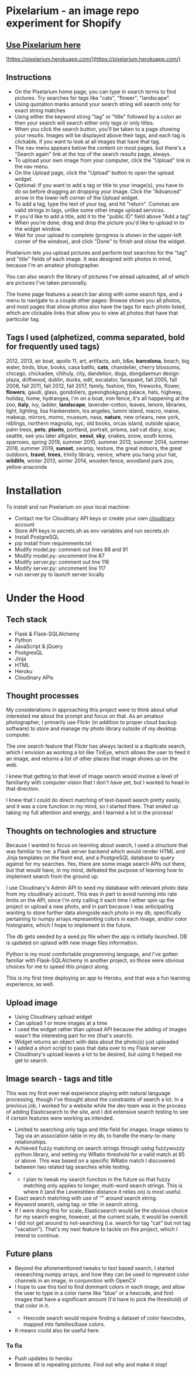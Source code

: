 # Pixelarium - an image repo experiment for Shopify

## [Use Pixelarium here](https://pixelarium.herokuapp.com>)

[https://pixelarium.herokuapp.com/](https://pixelarium.herokuapp.com/)

## Instructions

- On the Pixelarium home page, you can type in search terms to find pictures. Try searches for tags like "cats", "flower", "landscape".
- Using quotation marks around your search string will search only for exact string matches
- Using either the keyword string "tag" or "title" followed by a colon an then your search will search either only tags or only titles. 
- When you click the search button, you'll be taken to a page showing your results. Images will be displayed above their tags, and each tag is clickable, if you want to look at all images that have that tag.
- The nav menu appears below the content on most pages, but there's a "Search again" link at the top of the search results page, always.
- To upload your own image from your computer, click the "Upload" link in the nav menu.
- On the Upload page, click the "Upload" button to open the upload widget. 
- Optional: If you want to add a tag or title to your image(s), you have to do so before dragging an dropping your image. Click the "Advanced" arrow in the lower-left corner of the Upload widget.
- To add a tag, type the text of your tag, and hit "return". Commas are valid strings in tags, unlike some other image upload services.
- If you'd like to add a title, add it to the "public ID" field above "Add a tag"
- When you're done, drag and drop the picture you'd like to upload in to the widget window. 
- Wait for your upload to complete (progress is shown in the upper-left corner of the window), and click "Done" to finish and close the widget.

Pixelarium lets you upload pictures and perform text searches for the "tag" and "title" fields of each image. It was designed with photos in mind, because I'm an amateur photographer. 

You can also search the library of pictures I've alread uploaded, all of which are pictures I've taken personally.

The home page features a search bar along with some search tips, and a menu to navigate to a couple other pages: Browse shows you all photos, and most pages that show photos also have the tags for each photo listed, which are clickable links that allow you to view all photos that have that particular tag.

## Tags I used (alphetized, comma separated, **bold** for frequently used tags)

2012, 2013, air boat, apollo 11, art, artifacts, ash, b&w, **barcelona**, beach, big water, birds, blue, books, casa batllo, **cats**, chandelier, cherry blossoms, chicago, chickadee, chihuly, city, dandelion, dogs, dongdaemun design plaza, driftwood, dublin, ducks, edit, escalator, facepaint, fall 2005, fall 2008, fall 2011, fall 2012, fall 2017, family, fashion, film, fireworks, flower, **flowers**, gaudi, glass, gondoliers, gyeongbokgung palace, hats, highway, holiday, home, hydrangea, i'm on a boat, iron fence, it's all happening at the zoo, **italy**, ivy, ladder, **landscape**, lavender-cotton, leaves, lenore, libraries, light, lighting, lisa frankenstein, los angeles, lummi island, macro, maine, makeup, mirrors, momo, museum, nasa, **nature**, new orleans, new york, niblings, northern magnolia, nyc, old books, orcas island, outside space, palm trees, **pets**, **plants**, portland, portrait, prisma, sad cat diary, scav, seattle, see you later alligator, **seoul**, **sky**, snakes, snow, south korea, sparrows, spring 2019, summer 2010, summer 2013, summer 2014, summer 2018, summer 2019, **sunset**, swamp, texture, the great indoors, the great outdoors, **travel**, **trees**, trinity library, venice, where you hang your hat, **wildlife**, winter 2013, winter 2014, wooden fence, woodland park zoo, yellow anaconda 

# Installation

To install and run Pixelarium on your local machine:
- Contact me for Cloudinary API keys or create your own [cloudinary](https://cloudinary.com/) account
- Store API keys in secrets.sh as env variables and run secrets.sh
- Install PostgreSQL
- pip install from requirements.txt
- Modify model.py: comment out lines 88 and 91
- Modify model.py: uncomment line 87
- Modify server.py: comment out line 116
- Modify server.py: uncomment line 117
- run server.py to launch server locally

# Under the Hood

## Tech stack

- Flask & Flask-SQLAlchemy
- Python
- JavaScript & jQuery
- PostgresQL
- Jinja
- HTML
- Heroku
- Cloudinary APIs

## Thought processes

My considerations in approaching this project were to think about what interested me about the prompt and focus on that. As an amateur photographer, I primarily use Flickr (in addition to proper cloud backup software) to store and manage my photo library outside of my desktop computer. 

The one search feature that Flickr has always lacked is a duplicate search, which I envision as working a lot like TinEye, which allows the user to feed it an image, and returns a list of other places that image shows up on the web.

I knew that getting to that level of image search would involve a level of familiarity with computer vision that I don't have yet, but I wanted to head in that direction. 

I knew that I could do direct matching of text-based search pretty easily, and it was a core function in my mind, so I started there. That ended up taking my full attention and energy, and I learned a lot in the process!

## Thoughts on technologies and structure

Because I wanted to focus on learning about search, I used a structure that was familiar to me: a Flask server backend which would render HTML and Jinja templates on the front end, and a PostgreSQL database to query against for my searches. Yes, there are some image search APIs out there, but that would have, in my mind, defeated the purpose of learning how to implement search from the ground up. 

I use Cloudinary's Admin API to seed my database with relevant photo data from my cloudinary account. This was in part to avoid running into rate limits on the API, since I'm only calling it each time I either spin up the project or upload a new photo, and in part because I was anticipating wanting to store further data alongside each photo in my db, specifically pertaining to numpy arrays representing colors in each image, and/or color histograms, which I hope to implement in the future.

The db gets seeded by a seed.py file when the app is initially launched. DB is updated on uplaod with new image files information.

Python is my most comfortable programming language, and I've gotten familiar with Flask-SQLAlchemy in another project, so those were obvious choices for me to speed this project along.

This is my first time deploying an app to Heroku, and that was a fun learning experience, as well.

## Upload image

 - Using Cloudinary upload widget
 - Can upload 1 or more images at a time
 - I used the widget rather than upload API because the adding of images wasn't the interesting part for me (that's search).
 - Widget returns an object with data about the photo(s) just uploaded
 - I added a short script to pass that data over to my Flask server
 - Cloudinary's upload leaves a lot to be desired, but using it helped me get to search.

 ## Image search - tags and title

This was my first ever real experience playing with natural language processing, though I've thought about the constraints of search a lot. In a previous job, I worked for a website while the dev team was in the process of adding Elasticsearch to the site, and I did extensive search testing to see if certain features were working as intended.

 - Limited to searching only tags and title field for images. Image relates to Tag via an association table in my db, to handle the many-to-many relationships.
 - Achieved fuzzy matching on search strings through using fuzzywuzzy python library, and setting my WRatio threshold for a valid match at 85 or above. This was based on a specific WRatio match I discovered between two related tag searches while testing.
 - - I plan to tweak my search function in the future so that fuzzy matching only applies to longer, multi-word search strings. This is where it (and the Levenshtein distance it relies on) is most useful. 
 - Exact search matching with use of "" around search string.
 - Keyword search, using tag: or title: in search string.
 - If I were doing this for scale, Elasticsearch would be the obvious choice for my search engine, however, at the current scale, it would be overkill.
 - I did not get around to not-searching (i.e. search for tag "cat" but not tag "vacation"). That's my next feature to tackle on this project, which I intend to continue.

## Future plans

- Beyond the aforementioned tweaks to text based search, I started researching numpy arrays, and how they can be used to represent color channels in an image, in conjunction with OpenCV
- I hope to use this tool to find dominant colors in each image, and allow the user to type in a color name like "blue" or a hexcode, and find images that have a significant amount (I'd have to pick the threshold) of that color in it.
- - Hexcode search would require finding a dataset of color hexcodes, mapped into families/base colors. 
- K-means could also be useful here. 

### To fix

- Push updates to heroku
- Browse all is repeating pictures. Find out why and make it stop!